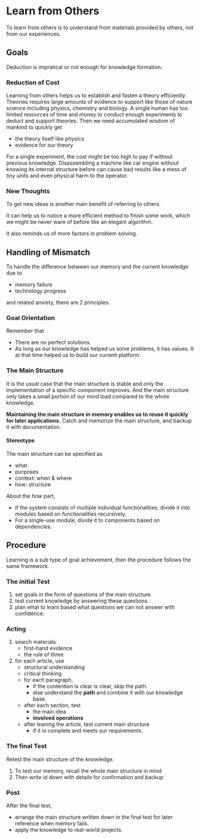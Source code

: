 # Learn from Others

To learn from others is to understand from materials provided by others, not from our experiences.

## Goals

Deduction is impratical or not enough for knowledge formation.

### Reduction of Cost

Learning from others helps us to establish and fasten a theory efficiently. Theories requires
large amounts of evidence to support like those of nature science including physics, chemistry and biology. A single human has too limited resources of time and money to conduct enough experiments to deduct and support theories. Then we need accumulated wisdom of mankind to quickly get
	
- the theory itself like physics
- evidence for our theory   

For a single experiment, the cost might be too high to pay if without previous knowledge. Disassembling a machine like car engine without knowing its internal structure before can cause bad results like a mess of tiny units and even physical harm to the operator.

### New Thoughts

To get new ideas is another main benefit of referring to others. 

It can help us to notice a more efficient method to finish some work, which we might be never ware of before like an elegant algorithm.

It also reminds us of more factors in problem solving.

## Handling of Mismatch

To handle the difference between our memory and the current knowledge due to

- memory failure
- technology progress

and related anxiety, there are 2 principles.

### Goal Orientation

Remember that
- There are no perfect solutions.
- As long as our knowledge has helped us solve problems, it has values. It at that time helped us to build our current platform.

### The Main Structure

It is the usual case that the main structure is stable and only the implementation of a specific component improves. And the main structure only takes a small portion of our mind load compared to the whole knowledge. 

**Maintaining the main structure in memory enables us to reuse it quickly for later applications.** Catch and memorize the main structure, and backup it with documentation.

#### Stereotype

The main structure can be specified as

- what
- purposes
- context: when & where
- how: structure

About the *how* part, 
- if the system consists of multiple individual functionalities, divide it into modules based on functionalities recursively.
- For a single-use module, divide it to components based on dependencies.  

## Procedure

Learning is a sub type of goal achievement, then the procedure follows the same framework.

### The initial Test
	
1. set goals in the form of questions of the main structure.
2. test current knowledge by answering these questions.
3. plan what to learn based what questions we can not answer with confidence.

### Acting

1. search materials
	- first-hand evidence
	- the rule of three
2. for each article, use
	- structural understanding
	- critical thinking
	- for each paragraph, 
		- if the contention is clear is clear, skip the path.
		- else understand the **path** and combine it with our knowledge base.
	- after each section, test
		- the main idea
		- **involved operations**
	- after leaning the article, test current main structure
		- if it is complete and meets our requirements.

### The final Test
	
Retest the main structure of the knowledge.

1. To test our memory, recall the whole main structure in mind
2. Then write id down with details for confirmation and backup 

### Post

After the final test,

- arrange the main structure written down in the final test for later reference when memory fails. 
- apply the knowledge to real-world projects.
<!--stackedit_data:
eyJoaXN0b3J5IjpbNjA4ODI3NjQ1XX0=
-->
